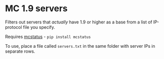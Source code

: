 # MC 1.9 servers

Filters out servers that *actually* have 1.9 or higher as a base from a list of IP-protocol file you specify.

Requires [mcstatus](https://github.com/Dinnerbone/mcstatus) - `pip install mcstatus`

To use, place a file called `servers.txt` in the same folder with server IPs in separate rows.